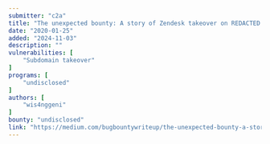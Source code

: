 ```yaml
---
submitter: "c2a"
title: "The unexpected bounty: A story of Zendesk takeover on REDACTED.com"
date: "2020-01-25"
added: "2024-11-03"
description: ""
vulnerabilities: [
    "Subdomain takeover"
]
programs: [
    "undisclosed"
]
authors: [
    "wis4nggeni"
]
bounty: "undisclosed"
link: "https://medium.com/bugbountywriteup/the-unexpected-bounty-a-story-of-zendesk-takeover-on-redacted-com-f2aa96ce2026"
---
```




